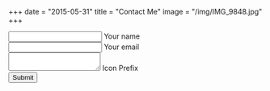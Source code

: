+++
date = "2015-05-31"
title = "Contact Me"
image = "/img/IMG_9848.jpg"
+++


<div class="card-block">
<form action="//formspree.io/christian@aquamorphproductions.com" method="POST">
    <div class="md-form">
        <i class="fa fa-user prefix"></i>
        <input type="text" id="form3" name="name" class="form-control">
        <label for="form3">Your name</label>
    </div>
    <div class="md-form">
        <i class="fa fa-envelope prefix"></i>
        <input type="text" id="form2" name="_replyto" class="form-control">
        <label for="form2">Your email</label>
    </div>
    <div class="md-form">
        <i class="fa fa-pencil prefix"></i>
        <textarea type="text" name="message" id="form8" class="md-textarea"></textarea>
        <label for="form8">Icon Prefix</label>
    </div>
    <div class="text-center">
        <button type="s" class="btn btn-cyan" value="Send">Submit</button>
    </div>
</form>
</div>